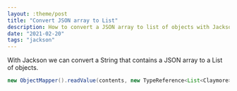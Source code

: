 ```yaml
---
layout: :theme/post
title: "Convert JSON array to List"
description: How to convert a JSON array to list of objects with Jackson
date: "2021-02-20"
tags: "jackson"
---
```


With Jackson we can convert a String that contains a JSON array to a List of objects.

```java
new ObjectMapper().readValue(contents, new TypeReference<List<Claymore>>() {});
```
